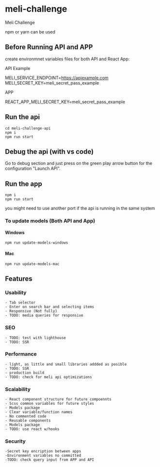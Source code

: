 # meli-challenge

Meli Challenge

npm or yarn can be used

## Before Running API and APP

create environmnet variables files for both API and React App:

API Example

MELI_SERVICE_ENDPOINT=https://apiexample.com
MELI_SECRET_KEY=meli_secret_pass_example

APP

REACT_APP_MELI_SECRET_KEY=meli_secret_pass_example

## Run the api

```unix
cd meli-challenge-api
npm i
npm run start
```

## Debug the api (with vs code)

Go to debug section and just press on the green play arrow button for the configuration "Launch API".

## Run the app

```unix
npm i
npm run start
```

you might need to use another port if the api is running in the same system

### To update models (Both API and App)

#### Windows

```unix
npm run update-models-windows
```

#### Mac

```unix
npm run update-models-mac
```

## Features

### Usability

    - Tab selector
    - Enter on search bar and selecting items
    - Responsive (Not fully)
    - TODO: media queries for responsive

### SEO

    - TODO: test with lighthouse
    - TODO: SSR

### Performance

    - light, as little and small libraries addded as posible
    - TODO: SSR
    - production build
    - TODO: check for meli api optimizations

### Scalability

    - React component structure for future compoennts
    - Scss common variables for future styles
    - Models package
    - Clear variable/function names
    - No commented code
    - Reusable components
    - Models package
    - TODO: use react w/hooks

### Security

    -Secret key encription between apps
    -Environment variables no committed
    -TODO: check query input from APP and API
